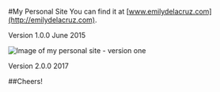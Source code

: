 #My Personal Site
You can find it at [www.emilydelacruz.com](http://emilydelacruz.com).

Version 1.0.0
June 2015

![Image of my personal site - version one](http://emilydelacruz.com/custom/uploads/2015/12/version-one.jpg)

Version 2.0.0
2017

##Cheers!

